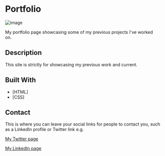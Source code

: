# Portfolio

![image](https://i.imgur.com/y5xU3H5.png)

My portfolio page showcasing some of my previous projects I've worked on.

## Description

This site is strictly for showcasing my previous work and current.


## Built With

- [HTML]
- [CSS]



## Contact

This is where you can leave your social links for people to contact you, such as a LinkedIn profile or Twitter link e.g.

[My Twitter page](www.twitter.com)

[My LinkedIn page](www.linkedin.com)





